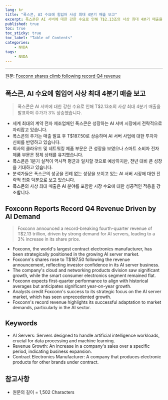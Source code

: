 ```yaml
---
lang: kr
title: "폭스콘, AI 수요에 힘입어 사상 최대 4분기 매출 보고"
excerpt: 폭스콘은 AI 서버에 대한 강한 수요로 인해 T$2.13조의 사상 최대 4분기 매출을 발표하며 주가가 3% 상승했습니다.
published: true
toc: true
toc_sticky: true
toc_label: "Table of Contents"
categories:
    - NVDA
tags:
    - NVDA
---
```


---

  원문: [Foxconn shares climb following record Q4 revenue](https://www.investing.com/news/stock-market-news/foxconn-shares-climb-following-record-q4-revenue-3796354)

## 폭스콘, AI 수요에 힘입어 사상 최대 4분기 매출 보고

> 폭스콘은 AI 서버에 대한 강한 수요로 인해 T$2.13조의 사상 최대 4분기 매출을 발표하며 주가가 3% 상승했습니다.


- 세계 최대의 계약 전자 제조업체인 폭스콘은 성장하는 AI 서버 시장에서 전략적으로 자리잡고 있습니다.
- 폭스콘의 주가는 매출 발표 후 T$187.50로 상승하며 AI 서버 사업에 대한 투자자 신뢰를 반영하고 있습니다.
- 회사의 클라우드 및 네트워킹 제품 부문은 큰 성장을 보였으나 스마트 소비자 전자 제품 부문은 정체 상태를 유지했습니다.
- 폭스콘은 1분기 실적이 역사적 평균과 일치할 것으로 예상하지만, 전년 대비 큰 성장을 기대하고 있습니다.
- 분석가들은 폭스콘의 성공을 전례 없는 성장을 보이고 있는 AI 서버 시장에 대한 전략적 집중 덕분으로 보고 있습니다.
- 폭스콘의 사상 최대 매출은 AI 분야를 포함한 시장 수요에 대한 성공적인 적응을 강조합니다.

## Foxconn Reports Record Q4 Revenue Driven by AI Demand

> Foxconn announced a record-breaking fourth-quarter revenue of T$2.13 trillion, driven by strong demand for AI servers, leading to a 3% increase in its share price.


- Foxconn, the world's largest contract electronics manufacturer, has been strategically positioned in the growing AI server market.
- Foxconn's shares rose to T$187.50 following the revenue announcement, reflecting investor confidence in its AI server business.
- The company's cloud and networking products division saw significant growth, while the smart consumer electronics segment remained flat.
- Foxconn expects first-quarter performance to align with historical averages but anticipates significant year-on-year growth.
- Analysts credit Foxconn's success to its strategic focus on the AI server market, which has seen unprecedented growth.
- Foxconn's record revenue highlights its successful adaptation to market demands, particularly in the AI sector.

## Keywords

- AI Servers: Servers designed to handle artificial intelligence workloads, crucial for data processing and machine learning.
- Revenue Growth: An increase in a company's sales over a specific period, indicating business expansion.
- Contract Electronics Manufacturer: A company that produces electronic products for other brands under contract.

## 참고사항

- 원문의 길이 = 1,502 Characters

